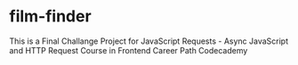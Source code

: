 # film-finder
This is a Final Challange Project for JavaScript Requests - Async JavaScript and HTTP Request Course in Frontend Career Path Codecademy
